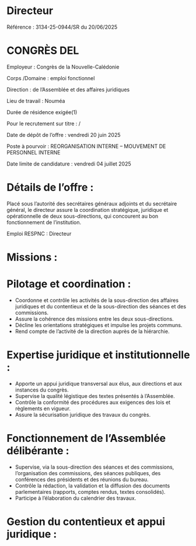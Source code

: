 
# Directeur

Référence : 3134-25-0944/SR du 20/06/2025

# CONGRÈS DEL

Employeur : Congrès de la Nouvelle-Calédonie

Corps /Domaine : emploi fonctionnel

Direction : de l’Assemblée et des affaires juridiques

Lieu de travail : Nouméa

Durée de résidence exigée(1)

Pour le recrutement sur titre : /

Date de dépôt de l’offre : vendredi 20 juin 2025

Poste à pourvoir : REORGANISATION INTERNE – MOUVEMENT DE PERSONNEL INTERNE

Date limite de candidature : vendredi 04 juillet 2025



# Détails de l’offre :

Placé sous l’autorité des secrétaires généraux adjoints et du secrétaire général, le directeur assure la coordination stratégique, juridique et opérationnelle de deux sous-directions, qui concourent au bon fonctionnement de l’institution.

Emploi RESPNC : Directeur

# Missions :

# Pilotage et coordination :

- Coordonne et contrôle les activités de la sous-direction des affaires juridiques et du contentieux et de la sous-direction des séances et des commissions.
- Assure la cohérence des missions entre les deux sous-directions.
- Décline les orientations stratégiques et impulse les projets communs.
- Rend compte de l’activité de la direction auprès de la hiérarchie.

# Expertise juridique et institutionnelle :

- Apporte un appui juridique transversal aux élus, aux directions et aux instances du congrès.
- Supervise la qualité légistique des textes présentés à l’Assemblée.
- Contrôle la conformité des procédures aux exigences des lois et règlements en vigueur.
- Assure la sécurisation juridique des travaux du congrès.

# Fonctionnement de l’Assemblée délibérante :

- Supervise, via la sous-direction des séances et des commissions, l’organisation des commissions, des séances publiques, des conférences des présidents et des réunions du bureau.
- Contrôle la rédaction, la validation et la diffusion des documents parlementaires (rapports, comptes rendus, textes consolidés).
- Participe à l’élaboration du calendrier des travaux.

# Gestion du contentieux et appui juridique :